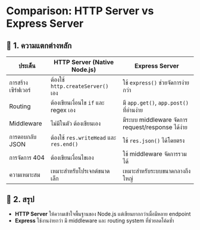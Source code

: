 # Comparison: HTTP Server vs Express Server

## 🔹 1. ความแตกต่างหลัก
| ประเด็น | HTTP Server (Native Node.js) | Express Server |
|----------|-------------------------------|----------------|
| การสร้างเซิร์ฟเวอร์ | ต้องใช้ `http.createServer()` เอง | ใช้ `express()` ช่วยจัดการง่ายกว่า |
| Routing | ต้องเขียนเงื่อนไข `if` และ regex เอง | มี `app.get()`, `app.post()` ที่อ่านง่าย |
| Middleware | ไม่มีในตัว ต้องเขียนเอง | มีระบบ middleware จัดการ request/response ได้ง่าย |
| การตอบกลับ JSON | ต้องใช้ `res.writeHead` และ `res.end()` | ใช้ `res.json()` ได้โดยตรง |
| การจัดการ 404 | ต้องเขียนเงื่อนไขเอง | ใช้ middleware จัดการรวมได้ |
| ความเหมาะสม | เหมาะสำหรับโปรเจกต์ขนาดเล็ก | เหมาะสำหรับระบบขนาดกลางถึงใหญ่ |

## 🔹 2. สรุป
- **HTTP Server** ให้ความเข้าใจพื้นฐานของ Node.js แต่เขียนยากกว่าเมื่อมีหลาย endpoint  
- **Express** ใช้งานง่ายกว่า มี middleware และ routing system ที่ช่วยลดโค้ดซ้ำ


